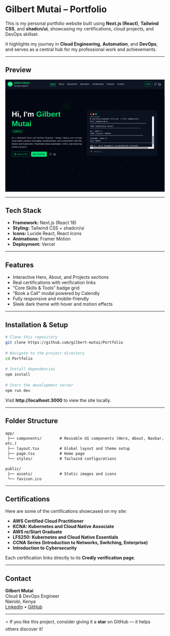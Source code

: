 # Gilbert Mutai – Portfolio

This is my personal portfolio website built using **Next.js (React)**, **Tailwind CSS**, and **shadcn/ui**, showcasing my certifications, cloud projects, and DevOps skillset.  

It highlights my journey in **Cloud Engineering**, **Automation**, and **DevOps**, and serves as a central hub for my professional work and achievements.

---

## Preview

![Portfolio Screenshot](./public/portfolio.png)

---

## Tech Stack

- **Framework:** Next.js (React 18)
- **Styling:** Tailwind CSS + shadcn/ui
- **Icons:** Lucide React, React Icons
- **Animations:** Framer Motion
- **Deployment:** Vercel

---

## Features

-  Interactive Hero, About, and Projects sections  
-  Real certifications with verification links  
-  “Core Skills & Tools” badge grid  
-  “Book a Call” modal powered by Calendly  
-  Fully responsive and mobile-friendly  
-  Sleek dark theme with hover and motion effects  

---

## Installation & Setup

```bash
# Clone this repository
git clone https://github.com/gilbert-mutai/Portfolio

# Navigate to the project directory
cd Portfolio

# Install dependencies
npm install

# Start the development server
npm run dev
```

Visit **http://localhost:3000** to view the site locally.

---

## Folder Structure

```
app/
 ├── components/        # Reusable UI components (Hero, About, Navbar, etc.)
 ├── layout.tsx         # Global layout and theme setup
 ├── page.tsx           # Home page
 └── styles/            # Tailwind configurations

public/
 ├── assets/            # Static images and icons
 └── favicon.ico
```

---

## Certifications

Here are some of the certifications showcased on my site:
- **AWS Certified Cloud Practitioner**
- **KCNA: Kubernetes and Cloud Native Associate**
- **AWS re/Start Graduate**
- **LFS250: Kubernetes and Cloud Native Essentials**
- **CCNA Series (Introduction to Networks, Switching, Enterprise)**
- **Introduction to Cybersecurity**

Each certification links directly to its **Credly verification page**.

---

## Contact

**Gilbert Mutai**  
Cloud & DevOps Engineer  
Nairobi, Kenya  
[LinkedIn](https://www.linkedin.com/in/gilbertmutai/) • [GitHub](https://github.com/gilbert-mutai/Portfolio)  

---

⭐ If you like this project, consider giving it a **star** on GitHub — it helps others discover it!
